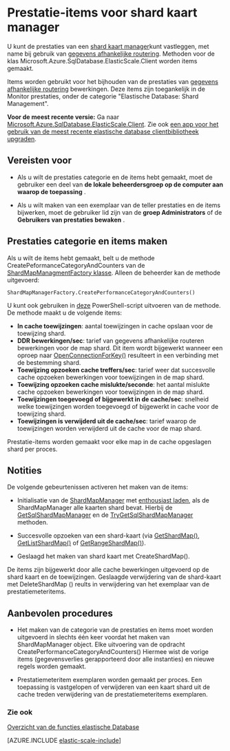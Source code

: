 <properties
    pageTitle="Prestatie-items voor shard kaart manager"
    description="ShardMapManager klasse- en afhankelijke routeren prestatiemeteritems"
    services="sql-database"
    documentationCenter=""
    manager="jhubbard"
    authors="SilviaDoomra"
    editor=""/>

<tags
    ms.service="sql-database"
    ms.workload="sql-database"
    ms.tgt_pltfrm="na"
    ms.devlang="na"
    ms.topic="article"
    ms.date="05/23/2016"
    ms.author="SilviaDoomra"/>

# <a name="performance-counters-for-shard-map-manager"></a>Prestatie-items voor shard kaart manager

U kunt de prestaties van een [shard kaart manager](sql-database-elastic-scale-shard-map-management.md)kunt vastleggen, met name bij gebruik van [gegevens afhankelijke routering](sql-database-elastic-scale-data-dependent-routing.md). Methoden voor de klas Microsoft.Azure.SqlDatabase.ElasticScale.Client worden items gemaakt.  

Items worden gebruikt voor het bijhouden van de prestaties van [gegevens afhankelijke routering](sql-database-elastic-scale-data-dependent-routing.md) bewerkingen. Deze items zijn toegankelijk in de Monitor prestaties, onder de categorie "Elastische Database: Shard Management".

**Voor de meest recente versie:** Ga naar [Microsoft.Azure.SqlDatabase.ElasticScale.Client](https://www.nuget.org/packages/Microsoft.Azure.SqlDatabase.ElasticScale.Client/). Zie ook [een app voor het gebruik van de meest recente elastische database clientbibliotheek upgraden](sql-database-elastic-scale-upgrade-client-library.md).

## <a name="prerequisites"></a>Vereisten voor

* Als u wilt de prestaties categorie en de items hebt gemaakt, moet de gebruiker een deel van **de lokale beheerdersgroep op de computer aan waarop de toepassing** .  

* Als u wilt maken van een exemplaar van de teller prestaties en de items bijwerken, moet de gebruiker lid zijn van de **groep Administrators** of de **Gebruikers van prestaties bewaken** . 

## <a name="create-performance-category-and-counters"></a>Prestaties categorie en items maken 

Als u wilt de items hebt gemaakt, belt u de methode CreatePeformanceCategoryAndCounters van de [ShardMapManagmentFactory klasse](https://msdn.microsoft.com/library/azure/microsoft.azure.sqldatabase.elasticscale.shardmanagement.shardmapmanagerfactory.aspx). Alleen de beheerder kan de methode uitgevoerd: 

    ShardMapManagerFactory.CreatePerformanceCategoryAndCounters()  

U kunt ook gebruiken in [deze](https://gallery.technet.microsoft.com/scriptcenter/Elastic-DB-Tools-for-Azure-17e3d283) PowerShell-script uitvoeren van de methode. De methode maakt u de volgende items:  

* **In cache toewijzingen**: aantal toewijzingen in cache opslaan voor de toewijzing shard.
*  **DDR bewerkingen/sec**: tarief van gegevens afhankelijke routeren bewerkingen voor de map shard. Dit item wordt bijgewerkt wanneer een oproep naar [OpenConnectionForKey()](https://msdn.microsoft.com/library/azure/microsoft.azure.sqldatabase.elasticscale.shardmanagement.shardmap.openconnectionforkey.aspx) resulteert in een verbinding met de bestemming shard. 
*  **Toewijzing opzoeken cache treffers/sec**: tarief weer dat succesvolle cache opzoeken bewerkingen voor toewijzingen in de map shard. 
*  **Toewijzing opzoeken cache mislukte/seconde**: het aantal mislukte cache opzoeken bewerkingen voor toewijzingen in de map shard.
*  **Toewijzingen toegevoegd of bijgewerkt in de cache/sec**: snelheid welke toewijzingen worden toegevoegd of bijgewerkt in cache voor de toewijzing shard. 
*  **Toewijzingen is verwijderd uit de cache/sec**: tarief waarop de toewijzingen worden verwijderd uit de cache voor de map shard. 

Prestatie-items worden gemaakt voor elke map in de cache opgeslagen shard per proces.  


## <a name="notes"></a>Notities
De volgende gebeurtenissen activeren het maken van de items:  

* Initialisatie van de [ShardMapManager](https://msdn.microsoft.com/library/azure/microsoft.azure.sqldatabase.elasticscale.shardmanagement.shardmapmanager.aspx) met [enthousiast laden](https://msdn.microsoft.com/library/azure/microsoft.azure.sqldatabase.elasticscale.shardmanagement.shardmapmanagerloadpolicy.aspx), als de ShardMapManager alle kaarten shard bevat. Hierbij de [GetSqlShardMapManager](https://msdn.microsoft.com/library/azure/microsoft.azure.sqldatabase.elasticscale.shardmanagement.shardmapmanagerfactory.getsqlshardmapmanager.aspx?f=255&MSPPError=-2147217396#M:Microsoft.Azure.SqlDatabase.ElasticScale.ShardManagement.ShardMapManagerFactory.GetSqlShardMapManager%28System.String,Microsoft.Azure.SqlDatabase.ElasticScale.ShardManagement.ShardMapManagerLoadPolicy%29) en de [TryGetSqlShardMapManager](https://msdn.microsoft.com/library/azure/microsoft.azure.sqldatabase.elasticscale.shardmanagement.shardmapmanagerfactory.trygetsqlshardmapmanager.aspx) methoden.
* Succesvolle opzoeken van een shard-kaart (via [GetShardMap()](https://msdn.microsoft.com/library/azure/dn824215.aspx), [GetListShardMap()](https://msdn.microsoft.com/library/azure/dn824212.aspx) of [GetRangeShardMap()](https://msdn.microsoft.com/library/azure/dn824173.aspx)). 

* Geslaagd het maken van shard kaart met CreateShardMap().

De items zijn bijgewerkt door alle cache bewerkingen uitgevoerd op de shard kaart en de toewijzingen. Geslaagde verwijdering van de shard-kaart met DeleteShardMap () reults in verwijdering van het exemplaar van de prestatiemeteritems.  

## <a name="best-practices"></a>Aanbevolen procedures

* Het maken van de categorie van de prestaties en items moet worden uitgevoerd in slechts één keer voordat het maken van ShardMapManager object. Elke uitvoering van de opdracht CreatePerformanceCategoryAndCounters() Hiermee wist de vorige items (gegevensverlies gerapporteerd door alle instanties) en nieuwe regels worden gemaakt.  

* Prestatiemeteritem exemplaren worden gemaakt per proces. Een toepassing is vastgelopen of verwijderen van een kaart shard uit de cache treden verwijdering van de prestatiemeteritems exemplaren.  

### <a name="see-also"></a>Zie ook

[Overzicht van de functies elastische Database](sql-database-elastic-scale-introduction.md)  

[AZURE.INCLUDE [elastic-scale-include](../../includes/elastic-scale-include.md)]

<!--Anchors-->
<!--Image references-->

